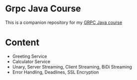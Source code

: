 # Grpc Java Course

This is a companion repository for my [GRPC Java course](http://bit.ly/grpc-java-github)

# Content

- Greeting Service
- Calculator Service
- Unary, Server Streaming, Client Streaming, BiDi Streaming
- Error Handling, Deadlines, SSL Encryption